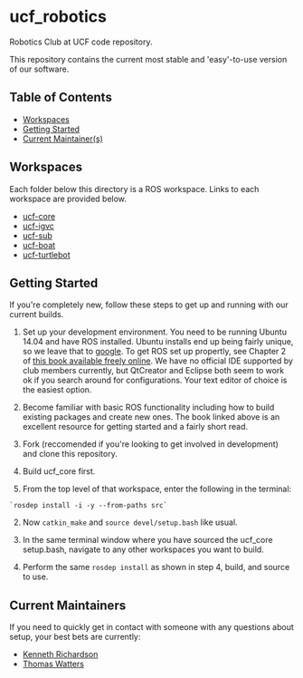 # ucf_robotics
Robotics Club at UCF code repository.

This repository contains the current most stable and 'easy'-to-use version of our software.  

## Table of Contents
* [Workspaces](#workspaces)
* [Getting Started](#getting-started)
* [Current Maintainer(s)](#current-maintainers)

## <a name="workspaces"></a>Workspaces
Each folder below this directory is a ROS workspace.  Links to each workspace are provided below.
* [ucf-core](https://github.com/ucfroboticsclub/ucf_robotics/tree/master/ucf_core)
* [ucf-igvc](https://github.com/ucfroboticsclub/ucf_robotics/tree/master/ucf_igvc)
* [ucf-sub](https://github.com/ucfroboticsclub/ucf_robotics/tree/master/ucf_sub)
* [ucf-boat](https://github.com/ucfroboticsclub/ucf_robotics/tree/master/ucf_boat)
* [ucf-turtlebot](https://github.com/ucfroboticsclub/ucf_robotics/tree/master/ucf_turtlebot)

## <a name="getting-started"></a>Getting Started
If you're completely new, follow these steps to get up and running with our current builds.

1. Set up your development environment.  You need to be running Ubuntu 14.04 and have ROS installed.  Ubuntu installs end up being fairly unique, so we leave that to [google](http://google.com).  To get ROS set up propertly, see Chapter 2 of [this book available freely online](http://www.cse.sc.edu/~jokane/agitr/).  We have no official IDE supported by club members currently, but QtCreator and Eclipse both seem to work ok if you search around for configurations.  Your text editor of choice is the easiest option.

2. Become familiar with basic ROS functionality including how to build existing packages and create new ones.  The book linked above is an excellent resource for getting started and a fairly short read.

3. Fork (reccomended if you're looking to get involved in development) and clone this repository.

4. Build ucf_core first.
  1. From the top level of that workspace, enter the following in the terminal:
    
    `rosdep install -i -y --from-paths src`
    
  2. Now `catkin_make` and `source devel/setup.bash` like usual.
  
5. In the same terminal window where you have sourced the ucf_core setup.bash, navigate to any other workspaces you want to build.

6. Perform the same `rosdep install` as shown in step 4, build, and source to use.

## <a name="current-maintainers"></a>Current Maintainers
If you need to quickly get in contact with someone with any questions about setup, your best bets are currently:
* [Kenneth Richardson](mailto:kennethrichardson@knights.ucf.edu)
* [Thomas Watters](mailto:thomaswatters@knights.ucf.edu)
